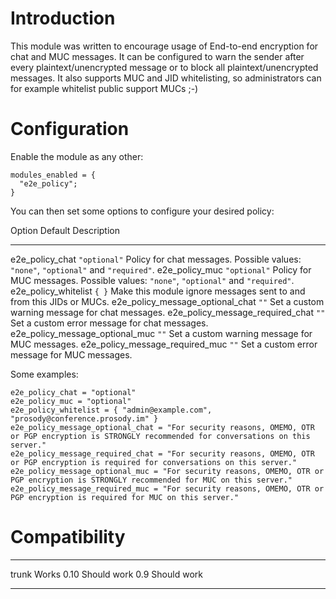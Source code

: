 Introduction
============

This module was written to encourage usage of End-to-end encryption for chat and MUC messages. It can be configured to warn the sender after every plaintext/unencrypted message or to block all plaintext/unencrypted messages. It also supports MUC and JID whitelisting, so administrators can for example whitelist public support MUCs ;-)

Configuration
=============

Enable the module as any other:

    modules_enabled = {
      "e2e_policy";
    }

You can then set some options to configure your desired policy:

  Option                                 Default        Description
  ------------------------------------   ------------   -------------------------------------------------------------------------------------------------------------------------------------------------
  e2e\_policy\_chat                      `"optional"`   Policy for chat messages. Possible values: `"none"`, `"optional"` and `"required"`.
  e2e\_policy\_muc                       `"optional"`   Policy for MUC messages. Possible values: `"none"`, `"optional"` and `"required"`.
  e2e\_policy\_whitelist                 `{ }`          Make this module ignore messages sent to and from this JIDs or MUCs.
  e2e\_policy\_message\_optional\_chat   `""`           Set a custom warning message for chat messages.
  e2e\_policy\_message\_required\_chat   `""`           Set a custom error message for chat messages.
  e2e\_policy\_message\_optional\_muc    `""`           Set a custom warning message for MUC messages.
  e2e\_policy\_message\_required\_muc    `""`           Set a custom error message for MUC messages.

Some examples:

    e2e_policy_chat = "optional"
    e2e_policy_muc = "optional"
    e2e_policy_whitelist = { "admin@example.com", "prosody@conference.prosody.im" }
    e2e_policy_message_optional_chat = "For security reasons, OMEMO, OTR or PGP encryption is STRONGLY recommended for conversations on this server."
    e2e_policy_message_required_chat = "For security reasons, OMEMO, OTR or PGP encryption is required for conversations on this server."
    e2e_policy_message_optional_muc = "For security reasons, OMEMO, OTR or PGP encryption is STRONGLY recommended for MUC on this server."
    e2e_policy_message_required_muc = "For security reasons, OMEMO, OTR or PGP encryption is required for MUC on this server."

Compatibility
=============

  ----- -------------
  trunk Works
  0.10  Should work
  0.9   Should work
  ----- -------------


